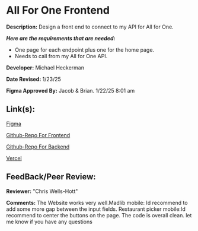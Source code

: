 # All For One Frontend

**Description:** Design a front end to connect to my API for All for One.

***Here are the requirements that are needed:***
- One page for each endpoint plus one for the home page.
- Needs to call from my All for One API.


**Developer:** Michael Heckerman

**Date Revised:** 1/23/25

**Figma Approved By:** Jacob & Brian. 1/22/25 8:01 am


## Link(s):

[Figma](https://www.figma.com/design/vXiOC9q7t3WcLdraKv8OET/All4One?node-id=0-1&p=f&t=TR04368ELJ30BeHG-0)

[Github-Repo For Frontend](https://github.com/mkheck13/All4OneFrontEnd)

[Github-Repo For Backend](https://github.com/mkheck13/AllForOneApi)

[Vercel](https://all4-one-front-end.vercel.app/index.html)


## FeedBack/Peer Review: 

**Reviewer:** "Chris Wells-Hott"

**Comments:** The Website works very well.Madlib mobile: Id recommend to add some more gap between the input fields. Restaurant picker mobile:Id recommend to center the buttons on the page. The code is overall clean. let me know if you have any questions 